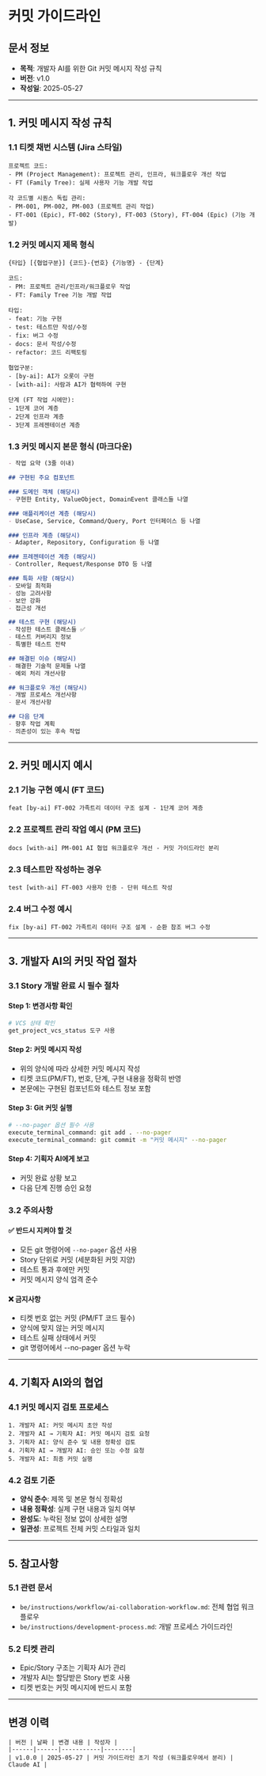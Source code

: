 # 커밋 가이드라인

## 문서 정보
- **목적**: 개발자 AI를 위한 Git 커밋 메시지 작성 규칙
- **버전**: v1.0
- **작성일**: 2025-05-27

---

## 1. 커밋 메시지 작성 규칙

### 1.1 티켓 채번 시스템 (Jira 스타일)
```
프로젝트 코드:
- PM (Project Management): 프로젝트 관리, 인프라, 워크플로우 개선 작업
- FT (Family Tree): 실제 사용자 기능 개발 작업

각 코드별 시퀀스 독립 관리:
- PM-001, PM-002, PM-003 (프로젝트 관리 작업)
- FT-001 (Epic), FT-002 (Story), FT-003 (Story), FT-004 (Epic) (기능 개발)
```

### 1.2 커밋 메시지 제목 형식
```
{타입} [{협업구분}] {코드}-{번호} {기능명} - {단계}

코드:
- PM: 프로젝트 관리/인프라/워크플로우 작업
- FT: Family Tree 기능 개발 작업

타입:
- feat: 기능 구현
- test: 테스트만 작성/수정
- fix: 버그 수정
- docs: 문서 작성/수정
- refactor: 코드 리팩토링

협업구분:
- [by-ai]: AI가 오롯이 구현
- [with-ai]: 사람과 AI가 협력하여 구현

단계 (FT 작업 시에만):
- 1단계 코어 계층
- 2단계 인프라 계층  
- 3단계 프레젠테이션 계층
```

### 1.3 커밋 메시지 본문 형식 (마크다운)
```markdown
- 작업 요약 (3줄 이내)

## 구현된 주요 컴포넌트

### 도메인 객체 (해당시)
- 구현한 Entity, ValueObject, DomainEvent 클래스들 나열

### 애플리케이션 계층 (해당시)
- UseCase, Service, Command/Query, Port 인터페이스 등 나열

### 인프라 계층 (해당시)
- Adapter, Repository, Configuration 등 나열

### 프레젠테이션 계층 (해당시)
- Controller, Request/Response DTO 등 나열

### 특화 사항 (해당시)
- 모바일 최적화
- 성능 고려사항
- 보안 강화
- 접근성 개선

## 테스트 구현 (해당시)
- 작성한 테스트 클래스들 ✅
- 테스트 커버리지 정보
- 특별한 테스트 전략

## 해결된 이슈 (해당시)
- 해결한 기술적 문제들 나열
- 예외 처리 개선사항

## 워크플로우 개선 (해당시)
- 개발 프로세스 개선사항
- 문서 개선사항

## 다음 단계
- 향후 작업 계획
- 의존성이 있는 후속 작업
```

---

## 2. 커밋 메시지 예시

### 2.1 기능 구현 예시 (FT 코드)
```
feat [by-ai] FT-002 가족트리 데이터 구조 설계 - 1단계 코어 계층
```

### 2.2 프로젝트 관리 작업 예시 (PM 코드)
```
docs [with-ai] PM-001 AI 협업 워크플로우 개선 - 커밋 가이드라인 분리
```

### 2.3 테스트만 작성하는 경우
```
test [with-ai] FT-003 사용자 인증 - 단위 테스트 작성
```

### 2.4 버그 수정 예시
```
fix [by-ai] FT-002 가족트리 데이터 구조 설계 - 순환 참조 버그 수정
```

---

## 3. 개발자 AI의 커밋 작업 절차

### 3.1 Story 개발 완료 시 필수 절차

#### Step 1: 변경사항 확인
```bash
# VCS 상태 확인
get_project_vcs_status 도구 사용
```

#### Step 2: 커밋 메시지 작성
- 위의 양식에 따라 상세한 커밋 메시지 작성
- 티켓 코드(PM/FT), 번호, 단계, 구현 내용을 정확히 반영
- 본문에는 구현된 컴포넌트와 테스트 정보 포함

#### Step 3: Git 커밋 실행
```bash
# --no-pager 옵션 필수 사용
execute_terminal_command: git add . --no-pager
execute_terminal_command: git commit -m "커밋 메시지" --no-pager
```

#### Step 4: 기획자 AI에게 보고
- 커밋 완료 상황 보고
- 다음 단계 진행 승인 요청

### 3.2 주의사항

#### ✅ 반드시 지켜야 할 것
- 모든 git 명령어에 `--no-pager` 옵션 사용
- Story 단위로 커밋 (세분화된 커밋 지양)
- 테스트 통과 후에만 커밋
- 커밋 메시지 양식 엄격 준수

#### ❌ 금지사항
- 티켓 번호 없는 커밋 (PM/FT 코드 필수)
- 양식에 맞지 않는 커밋 메시지
- 테스트 실패 상태에서 커밋
- git 명령어에서 --no-pager 옵션 누락

---

## 4. 기획자 AI와의 협업

### 4.1 커밋 메시지 검토 프로세스
```
1. 개발자 AI: 커밋 메시지 초안 작성
2. 개발자 AI → 기획자 AI: 커밋 메시지 검토 요청
3. 기획자 AI: 양식 준수 및 내용 정확성 검토
4. 기획자 AI → 개발자 AI: 승인 또는 수정 요청
5. 개발자 AI: 최종 커밋 실행
```

### 4.2 검토 기준
- **양식 준수**: 제목 및 본문 형식 정확성
- **내용 정확성**: 실제 구현 내용과 일치 여부
- **완성도**: 누락된 정보 없이 상세한 설명
- **일관성**: 프로젝트 전체 커밋 스타일과 일치

---

## 5. 참고사항

### 5.1 관련 문서
- `be/instructions/workflow/ai-collaboration-workflow.md`: 전체 협업 워크플로우
- `be/instructions/development-process.md`: 개발 프로세스 가이드라인

### 5.2 티켓 관리
- Epic/Story 구조는 기획자 AI가 관리
- 개발자 AI는 할당받은 Story 번호 사용
- 티켓 번호는 커밋 메시지에 반드시 포함

---

## 변경 이력
```
| 버전 | 날짜 | 변경 내용 | 작성자 |
|------|------|-----------|--------|
| v1.0.0 | 2025-05-27 | 커밋 가이드라인 초기 작성 (워크플로우에서 분리) | Claude AI |
```
